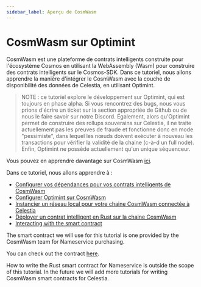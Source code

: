 ```yaml
---
sidebar_label: Aperçu de CosmWasm
---
```


# CosmWasm sur Optimint

CosmWasm est une plateforme de contrats intelligents construite pour l'écosystème Cosmos en utilisant la WebAssembly (Wasm) pour construire des contrats intelligents sur le Cosmos-SDK. Dans ce tutoriel, nous allons apprendre la manière d'intégrer le CosmWasm avec la couche de disponibilité des données de Celestia, en utilisant Optimint.

> NOTE : ce tutoriel explore le développement sur Optimint, qui est toujours en phase alpha. Si vous rencontrez des bugs, nous vous prions d'écrire un ticket sur la section appropriée de Github ou de nous le faire savoir sur notre Discord. Également, alors qu'Optimint permet de construire des rollups souverains sur Celestia, il ne traite actuellement pas les preuves de fraude et fonctionne donc en mode "pessimiste", dans lequel les nœuds doivent exécuter à nouveau les transactions pour vérifier la validité de la chaine (c-à-d un full node). Enfin, Optimint ne possède actuellement qu'un unique séquenceur.

Vous pouvez en apprendre davantage sur CosmWasm [ici](https://docs.cosmwasm.com/docs/1.0/).

Dans ce tutoriel, nous allons apprendre à :

* [Configurer vos dépendances pour vos contrats intelligents de CosmWasm](./cosmwasm-dependency.md)
* [Configurer Optimint sur CosmWasm](./cosmwasm-dependency.md#wasmd-installation)
* [Instancier un réseau local pour votre chaine CosmWasm connectée à Celestia](./cosmwasm-environment.md)
* [Déployer un contrat intelligent en Rust sur la chaine CosmWasm](./cosmwasm-contract-deployment.md)
* [Interacting with the smart contract](./cosmwasm-contract-interaction.md)

The smart contract we will use for this tutorial is one provided by the CosmWasm team for Nameservice purchasing.

You can check out the contract [here](https://github.com/InterWasm/cw-contracts/tree/main/contracts/nameservice).

How to write the Rust smart contract for Nameservice is outside the scope of this tutorial. In the future we will add more tutorials for writing CosmWasm smart contracts for Celestia.
